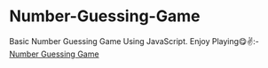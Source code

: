 # Number-Guessing-Game
Basic Number Guessing Game Using JavaScript.
Enjoy Playing😋✌:- <a href="https://advaittrivedi1105.github.io/Number-Guessing-Game/">Number Guessing Game</a>
